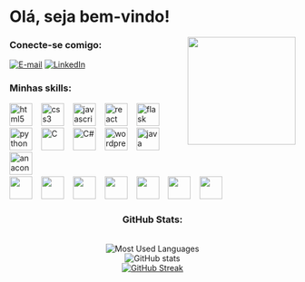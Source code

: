 # Olá, seja bem-vindo!
  
<img align="right" alt="" height="190px" src="https://gifdb.com/images/thumbnail/coding-walking-cat-17mitwkziw2xzxxk.gif">

<h3 align="left">Conecte-se comigo:</h3>

[![E-mail](https://img.shields.io/badge/-Gmail-ad0303?style=for-the-badge&logo=gmail&logoColor=FFF&color:000000)](mailto:kaue.costa15@outlook.com.br)
[![LinkedIn](https://img.shields.io/badge/-LinkedIn-ad0303?style=for-the-badge&logo=linkedin&logoColor=FFF&color:FFF)](https://www.linkedin.com/in/kaue-o-costa/)

<h3 align="left">Minhas skills:</h3>

<div align="left">
  <img src="https://cdn.jsdelivr.net/gh/devicons/devicon/icons/html5/html5-original.svg" height="40" alt="html5 logo"  />
  <img width="8" />
  <img src="https://cdn.jsdelivr.net/gh/devicons/devicon/icons/css3/css3-original.svg" height="40" alt="css3 logo"  />
  <img width="8" />
  <img src="https://cdn.jsdelivr.net/gh/devicons/devicon/icons/javascript/javascript-plain.svg" height="40" alt="javascript logo"  />
  <img width="8" />
  <img src="https://cdn.jsdelivr.net/gh/devicons/devicon/icons/react/react-original.svg" height="40" alt="react logo"  />
  <img width="8" />
  <img src="https://cdn.jsdelivr.net/gh/devicons/devicon@latest/icons/flask/flask-original.svg" height="40" alt='flask'/>
  <img width="8" />
  <img src="https://cdn.jsdelivr.net/gh/devicons/devicon@latest/icons/python/python-original.svg" height="40" alt='python'/>
  <img width="8" />
  <img src="https://cdn.jsdelivr.net/gh/devicons/devicon@latest/icons/c/c-original.svg" height="40" alt='C'/>
  <img width="8" />
  <img src="https://cdn.jsdelivr.net/gh/devicons/devicon@latest/icons/csharp/csharp-original.svg" height="40" alt='C#' />
  <img width="8" />
  <img src="https://cdn.jsdelivr.net/gh/devicons/devicon@latest/icons/wordpress/wordpress-plain.svg" height="40" alt='wordpress'/>
  <img width="8" />
  <img src="https://cdn.jsdelivr.net/gh/devicons/devicon@latest/icons/java/java-original.svg" height="40" alt='java'/>
  <img width="8" />
  <img src="https://cdn.jsdelivr.net/gh/devicons/devicon@latest/icons/anaconda/anaconda-original.svg" height="40" alt='anaconda'/>
  <img width="8" />
</div>
<div align="left">
  <img src="https://cdn.jsdelivr.net/gh/devicons/devicon@latest/icons/cloudflare/cloudflare-original.svg" height="40"/>
  <img width="8" />
  <img src="https://cdn.jsdelivr.net/gh/devicons/devicon@latest/icons/bootstrap/bootstrap-original.svg" height="40"/>
  <img width="8" />
  <img src="https://cdn.jsdelivr.net/gh/devicons/devicon@latest/icons/figma/figma-original.svg" height="40"/>
  <img width="8" />
  <img src="https://cdn.jsdelivr.net/gh/devicons/devicon@latest/icons/microsoftsqlserver/microsoftsqlserver-original.svg" height='40'/>
  <img width="8" />
  <img src="https://cdn.jsdelivr.net/gh/devicons/devicon@latest/icons/postman/postman-original.svg" height="40"/>
  <img width="8" />
  <img src="https://cdn.jsdelivr.net/gh/devicons/devicon@latest/icons/ubuntu/ubuntu-original.svg" height="40"/>
  <img width="8" />
  <img src="https://cdn.jsdelivr.net/gh/devicons/devicon@latest/icons/mongodb/mongodb-original.svg" height="40"/>
  <img width="8" />
<br>                
</div>

<div style="text-align: center;" align="center">
  <h3> GitHub Stats: </h3>
  <br>
  <img src="https://github-readme-stats-git-masterrstaa-rickstaa.vercel.app/api/top-langs/?username=kyuubyN&line_height=20&card_width=300&layout=donut&hide_title=false&count_private=true&langs_count=8&show_icons=true&title_color=ad0303&hide=html,css&bg_color=121111&text_color=FFF&border_radius=3&border_color=1c1c1c&count_private=true" alt="Most Used Languages"><br>
  <img src="https://github-readme-stats-git-masterrstaa-rickstaa.vercel.app/api?username=kyuubyN&hide_title=true&show_icons=true&include_all_commits=false&count_private=true&line_height=25&hide=issues&bg_color=121111&title_color=ad0303&text_color=FFF&border_radius=3&border_color=1c1c1c&icon_color=ad0303&theme=jolly" alt="GitHub stats"><br>
    <a href="https://git.io/streak-stats"><img src="https://github-readme-streak-stats.herokuapp.com?user=kyuubyN&theme=youtube-dark&locale=pt_BR&date_format=j%20M%5B%20Y%5D&hide_current_streak=true" alt="GitHub Streak" /></a>
  </a>
</div>
